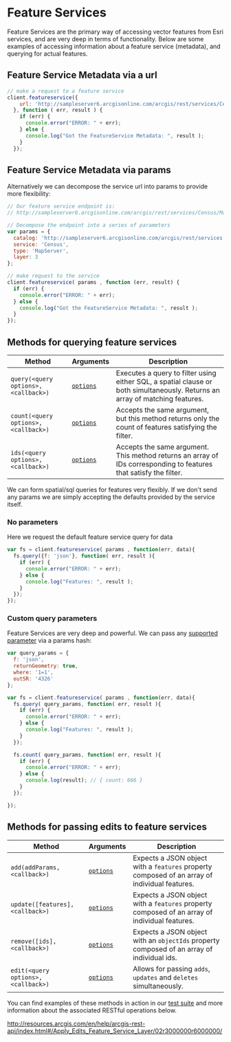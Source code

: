 # Feature Services

Feature Services are the primary way of accessing vector features from Esri services, and are very deep in terms of functionality. Below are some examples of accessing information about a feature service (metadata), and querying for actual features.

## Feature Service Metadata via a url

```js
// make a request to a feature service
client.featureservice({
    url: 'http://sampleserver6.arcgisonline.com/arcgis/rest/services/Census/MapServer/3'
  }, function ( err, result ) {
    if (err) {
      console.error("ERROR: " + err);
    } else {
      console.log("Got the FeatureService Metadata: ", result );
    }
  });
```

## Feature Service Metadata via params

Alternatively we can decompose the service url into params to provide more flexibility:

```js
// Our feature service endpoint is:
// http://sampleserver6.arcgisonline.com/arcgis/rest/services/Census/MapServer/3?f=json

// Decompose the endpoint into a series of parameters
var params = {
  catalog: 'http://sampleserver6.arcgisonline.com/arcgis/rest/services',
  service: 'Census',
  type: 'MapServer',
  layer: 3
};

// make request to the service
client.featureservice( params , function (err, result) {
  if (err) {
    console.error("ERROR: " + err);
  } else {
    console.log("Got the FeatureService Metadata: ", result );
  }
});
```

## Methods for querying feature services

Method | Arguments | Description
--- | --- | ---
`query(<query options>, <callback>)` | [`options`](http://resources.arcgis.com/en/help/arcgis-rest-api/index.html#/Query_Feature_Service_Layer/02r3000000r1000000/) | Executes a query to filter using either SQL, a spatial clause or both simultaneously.  Returns an array of matching features.
`count(<query options>, <callback>)` |  [`options`](http://resources.arcgis.com/en/help/arcgis-rest-api/index.html#/Query_Feature_Service_Layer/02r3000000r1000000/) | Accepts the same argument, but this method returns only the count of features satisfying the filter.
`ids(<query options>, <callback>)` | [`options`](http://resources.arcgis.com/en/help/arcgis-rest-api/index.html#/Query_Feature_Service_Layer/02r3000000r1000000/) | Accepts the same argument.  This method returns an array of IDs corresponding to features that satisfy the filter.

We can form spatial/sql queries for features very flexibly. If we don't send any params we are simply accepting the defaults provided by the service itself.

### No parameters

Here we request the default feature service query for data

```js
var fs = client.featureservice( params , function(err, data){
  fs.query({f: 'json'}, function( err, result ){
    if (err) {
      console.error("ERROR: " + err);
    } else {
      console.log("Features: ", result );
    }
  });
});
```

### Custom query parameters

Feature Services are very deep and powerful. We can pass any [supported parameter](http://resources.arcgis.com/en/help/arcgis-rest-api/index.html#/Query_Feature_Service_Layer/02r3000000r1000000/) via a params hash:

```js
var query_params = {
  f: 'json',
  returnGeometry: true,
  where: '1=1',
  outSR: '4326'
};

var fs = client.featureservice( params , function(err, data){
  fs.query( query_params, function( err, result ){
    if (err) {
      console.error("ERROR: " + err);
    } else {
      console.log("Features: ", result );
    }
  });

  fs.count( query_params, function( err, result ){
    if (err) {
      console.error("ERROR: " + err);
    } else {
      console.log(result); // { count: 666 }
    }
  });

});
```

## Methods for passing edits to feature services

Method | Arguments | Description
--- | --- | ---
`add(addParams, <callback>)` | [`options`](http://resources.arcgis.com/en/help/arcgis-rest-api/index.html#/Query_Feature_Service_Layer/02r3000000r1000000/) | Expects a JSON object with a `features` property composed of an array of individual features.
`update([features], <callback>)` | [`options`](http://resources.arcgis.com/en/help/arcgis-rest-api/index.html#/Query_Feature_Service_Layer/02r3000000r1000000/) | Expects a JSON object with a `features` property composed of an array of individual features.
`remove([ids], <callback>)` | [`options`](http://resources.arcgis.com/en/help/arcgis-rest-api/index.html#/Query_Feature_Service_Layer/02r3000000r1000000/) | Expects a JSON object with an `objectIds` property composed of an array of individual ids.
`edit(<query options>, <callback>)` | [`options`](http://resources.arcgis.com/en/help/arcgis-rest-api/index.html#/Query_Feature_Service_Layer/02r3000000r1000000/) | Allows for passing `adds`, `updates` and `deletes` simultaneously.

You can find examples of these methods in action in our [test suite](../test/featureservice-test.js) and more information about the associated RESTful operations below.

http://resources.arcgis.com/en/help/arcgis-rest-api/index.html#/Apply_Edits_Feature_Service_Layer/02r3000000r6000000/

